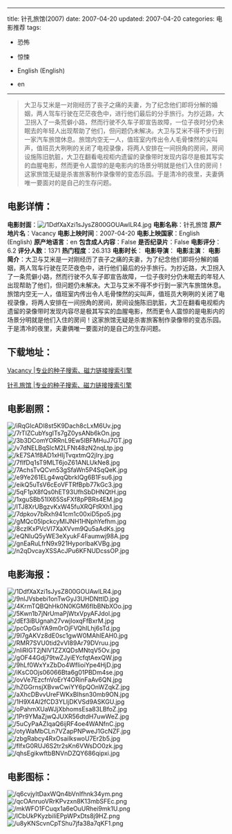 
---
title: 针孔旅馆(2007)
date: 2007-04-20
updated: 2007-04-20
categories: 电影推荐
tags:
- 恐怖
- 惊悚

- English (English)
- en
---


> 大卫与艾米是一对刚经历了丧子之痛的夫妻，为了纪念他们即将分解的婚姻，两人驾车行驶在茫茫夜色中，进行他们最后的分手旅行。为抄近路，大卫拐入了一条荒僻小路，然而行驶不久车子即宣告故障，一位子夜时分仍未眠去的年轻人出现帮助了他们，但问题仍未解决。大卫与艾米不得不步行到一家汽车旅馆休息。旅馆内空无一人，值班室内传出令人毛骨悚然的尖叫声，值班员大咧咧的关闭了电视录像，将两人安排在一间拐角的房间，房间设施陈旧肮脏，大卫在翻看电视柜内遗留的录像带时发现内容尽是极其写实的血腥电影，然而更令人震惊的是电影内的场景分明就是他们入住的房间！这家旅馆无疑是杀害旅客制作录像带的变态乐园。于是清冷的夜里，夫妻俩唯一要面对的是自己的生存问题。

## **电影详情**：

**电影封面**：<img src="https://image.tmdb.org/t/p/w200/1DdfXaXzi1sJysZ800GOUAwlLR4.jpg" alt="/1DdfXaXzi1sJysZ800GOUAwlLR4.jpg" title="/1DdfXaXzi1sJysZ800GOUAwlLR4.jpg">
**电影名称**：针孔旅馆
**原产地片名**：Vacancy
**电影上映时间**：2007-04-20
**电影上映国家**：English (English)
**原产地语言**：en
**包含成人内容**：False
**是否纪录片**：False
**电影评分**：6.2
**评分人数**：1371
**热门程度**：26.313
**电影时长**：
**电影导演**：
**电影主演**：
**电影简介**：大卫与艾米是一对刚经历了丧子之痛的夫妻，为了纪念他们即将分解的婚姻，两人驾车行驶在茫茫夜色中，进行他们最后的分手旅行。为抄近路，大卫拐入了一条荒僻小路，然而行驶不久车子即宣告故障，一位子夜时分仍未眠去的年轻人出现帮助了他们，但问题仍未解决。大卫与艾米不得不步行到一家汽车旅馆休息。旅馆内空无一人，值班室内传出令人毛骨悚然的尖叫声，值班员大咧咧的关闭了电视录像，将两人安排在一间拐角的房间，房间设施陈旧肮脏，大卫在翻看电视柜内遗留的录像带时发现内容尽是极其写实的血腥电影，然而更令人震惊的是电影内的场景分明就是他们入住的房间！这家旅馆无疑是杀害旅客制作录像带的变态乐园。于是清冷的夜里，夫妻俩唯一要面对的是自己的生存问题。

## **下载地址**：
[Vacancy |专业的种子搜索、磁力链接搜索引擎](https://movie.amd794.com:2083/?search=Vacancy&ordering=&mode=match_phrase&page_size=10&page=1)

[针孔旅馆 |专业的种子搜索、磁力链接搜索引擎](https://movie.amd794.com:2083/?search=%E9%92%88%E5%AD%94%E6%97%85%E9%A6%86&ordering=&mode=match_phrase&page_size=10&page=1)
 

## **电影剧照**：
<img src="https://image.tmdb.org/t/p/original/iRqGlcADl8st5K9Dach8cLxM6Uv.jpg" alt="/iRqGlcADl8st5K9Dach8cLxM6Uv.jpg" title="/iRqGlcADl8st5K9Dach8cLxM6Uv.jpg"><img src="https://image.tmdb.org/t/p/original/7rTIZCubYsgITs7gZ0ysANb6kOn.jpg" alt="/7rTIZCubYsgITs7gZ0ysANb6kOn.jpg" title="/7rTIZCubYsgITs7gZ0ysANb6kOn.jpg"><img src="https://image.tmdb.org/t/p/original/3b3DComYORRnL9Ew5IBFMHuJ7GT.jpg" alt="/3b3DComYORRnL9Ew5IBFMHuJ7GT.jpg" title="/3b3DComYORRnL9Ew5IBFMHuJ7GT.jpg"><img src="https://image.tmdb.org/t/p/original/v7dNELBqSlcM2LFNt48zN2nqLtp.jpg" alt="/v7dNELBqSlcM2LFNt48zN2nqLtp.jpg" title="/v7dNELBqSlcM2LFNt48zN2nqLtp.jpg"><img src="https://image.tmdb.org/t/p/original/kE7SA1f8AD1xHIjTvqxtmQ2jIry.jpg" alt="/kE7SA1f8AD1xHIjTvqxtmQ2jIry.jpg" title="/kE7SA1f8AD1xHIjTvqxtmQ2jIry.jpg"><img src="https://image.tmdb.org/t/p/original/7fIfDq1sT9MLT6joZ61ANLUkNe8.jpg" alt="/7fIfDq1sT9MLT6joZ61ANLUkNe8.jpg" title="/7fIfDq1sT9MLT6joZ61ANLUkNe8.jpg"><img src="https://image.tmdb.org/t/p/original/7AchsTvQCvn53gSfaWn5P4SqQeK.jpg" alt="/7AchsTvQCvn53gSfaWn5P4SqQeK.jpg" title="/7AchsTvQCvn53gSfaWn5P4SqQeK.jpg"><img src="https://image.tmdb.org/t/p/original/e9Ye261ELg4wqQbrkIQg6B1Fsu6.jpg" alt="/e9Ye261ELg4wqQbrkIQg6B1Fsu6.jpg" title="/e9Ye261ELg4wqQbrkIQg6B1Fsu6.jpg"><img src="https://image.tmdb.org/t/p/original/eikQ5uTsV6cEoVFTRfBpb77kGc3.jpg" alt="/eikQ5uTsV6cEoVFTRfBpb77kGc3.jpg" title="/eikQ5uTsV6cEoVFTRfBpb77kGc3.jpg"><img src="https://image.tmdb.org/t/p/original/5qF1pX8fQs0hET93UfhSbDHNQtH.jpg" alt="/5qF1pX8fQs0hET93UfhSbDHNQtH.jpg" title="/5qF1pX8fQs0hET93UfhSbDHNQtH.jpg"><img src="https://image.tmdb.org/t/p/original/1xguSBb51IX65SsFXf8pPBRs4EM.jpg" alt="/1xguSBb51IX65SsFXf8pPBRs4EM.jpg" title="/1xguSBb51IX65SsFXf8pPBRs4EM.jpg"><img src="https://image.tmdb.org/t/p/original/lTJ8XrUBgzvKxW45fuXRQFtRXh1.jpg" alt="/lTJ8XrUBgzvKxW45fuXRQFtRXh1.jpg" title="/lTJ8XrUBgzvKxW45fuXRQFtRXh1.jpg"><img src="https://image.tmdb.org/t/p/original/7dpkov7bRxh941cm1c00xiD5po5.jpg" alt="/7dpkov7bRxh941cm1c00xiD5po5.jpg" title="/7dpkov7bRxh941cm1c00xiD5po5.jpg"><img src="https://image.tmdb.org/t/p/original/gMQc05lpckcyMIJNH1HNphYefhm.jpg" alt="/gMQc05lpckcyMIJNH1HNphYefhm.jpg" title="/gMQc05lpckcyMIJNH1HNphYefhm.jpg"><img src="https://image.tmdb.org/t/p/original/8czlKxPVcVI7XaXVvm9Qu5aAdKs.jpg" alt="/8czlKxPVcVI7XaXVvm9Qu5aAdKs.jpg" title="/8czlKxPVcVI7XaXVvm9Qu5aAdKs.jpg"><img src="https://image.tmdb.org/t/p/original/eQNIuQ5yWE3eXyukF4Faumwj98A.jpg" alt="/eQNIuQ5yWE3eXyukF4Faumwj98A.jpg" title="/eQNIuQ5yWE3eXyukF4Faumwj98A.jpg"><img src="https://image.tmdb.org/t/p/original/gnEaRuLfrN9x921HyporlbaKVBg.jpg" alt="/gnEaRuLfrN9x921HyporlbaKVBg.jpg" title="/gnEaRuLfrN9x921HyporlbaKVBg.jpg"><img src="https://image.tmdb.org/t/p/original/n2qDvcayXSSAcJPu6KFNUDcssOP.jpg" alt="/n2qDvcayXSSAcJPu6KFNUDcssOP.jpg" title="/n2qDvcayXSSAcJPu6KFNUDcssOP.jpg">

## **电影海报**：
<img src="https://image.tmdb.org/t/p/original/1DdfXaXzi1sJysZ800GOUAwlLR4.jpg" alt="/1DdfXaXzi1sJysZ800GOUAwlLR4.jpg" title="/1DdfXaXzi1sJysZ800GOUAwlLR4.jpg"><img src="https://image.tmdb.org/t/p/original/9nlJVsbebi1onTwGyJ3UHDNttID.jpg" alt="/9nlJVsbebi1onTwGyJ3UHDNttID.jpg" title="/9nlJVsbebi1onTwGyJ3UHDNttID.jpg"><img src="https://image.tmdb.org/t/p/original/4KrmTQBQhHk0N0KGM6fIbBNbXOo.jpg" alt="/4KrmTQBQhHk0N0KGM6fIbBNbXOo.jpg" title="/4KrmTQBQhHk0N0KGM6fIbBNbXOo.jpg"><img src="https://image.tmdb.org/t/p/original/5Kwn1b7jNrUmaPjWtxVpyAFJdol.jpg" alt="/5Kwn1b7jNrUmaPjWtxVpyAFJdol.jpg" title="/5Kwn1b7jNrUmaPjWtxVpyAFJdol.jpg"><img src="https://image.tmdb.org/t/p/original/dEf3iBUgnah27vwjloxqFfBxrM.jpg" alt="/dEf3iBUgnah27vwjloxqFfBxrM.jpg" title="/dEf3iBUgnah27vwjloxqFfBxrM.jpg"><img src="https://image.tmdb.org/t/p/original/pcOpGsiYA9m0rOjFVQhILhj6sTd.jpg" alt="/pcOpGsiYA9m0rOjFVQhILhj6sTd.jpg" title="/pcOpGsiYA9m0rOjFVQhILhj6sTd.jpg"><img src="https://image.tmdb.org/t/p/original/9I7gAKVz8dE0sc1gwW0MAhlEAH0.jpg" alt="/9I7gAKVz8dE0sc1gwW0MAhlEAH0.jpg" title="/9I7gAKVz8dE0sc1gwW0MAhlEAH0.jpg"><img src="https://image.tmdb.org/t/p/original/RMR7SVU0tid2vVI89Ar79DVruu.jpg" alt="/RMR7SVU0tid2vVI89Ar79DVruu.jpg" title="/RMR7SVU0tid2vVI89Ar79DVruu.jpg"><img src="https://image.tmdb.org/t/p/original/nliRIGT2jNlV1ZZXQDsMNtqV5Ov.jpg" alt="/nliRIGT2jNlV1ZZXQDsMNtqV5Ov.jpg" title="/nliRIGT2jNlV1ZZXQDsMNtqV5Ov.jpg"><img src="https://image.tmdb.org/t/p/original/gOF44Gdj79twZJyiEYcfqtAexQW.jpg" alt="/gOF44Gdj79twZJyiEYcfqtAexQW.jpg" title="/gOF44Gdj79twZJyiEYcfqtAexQW.jpg"><img src="https://image.tmdb.org/t/p/original/9hLf0WxYxZbDo4WfIioiYpe4HjD.jpg" alt="/9hLf0WxYxZbDo4WfIioiYpe4HjD.jpg" title="/9hLf0WxYxZbDo4WfIioiYpe4HjD.jpg"><img src="https://image.tmdb.org/t/p/original/iKsC0Ojs06066Bta6g01PBDm4se.jpg" alt="/iKsC0Ojs06066Bta6g01PBDm4se.jpg" title="/iKsC0Ojs06066Bta6g01PBDm4se.jpg"><img src="https://image.tmdb.org/t/p/original/ovVe7EzcfnVoErY4ORinFaAv6QN.jpg" alt="/ovVe7EzcfnVoErY4ORinFaAv6QN.jpg" title="/ovVe7EzcfnVoErY4ORinFaAv6QN.jpg"><img src="https://image.tmdb.org/t/p/original/hZGGrnsjXBvwCwiYY6pQOnWZqkZ.jpg" alt="/hZGGrnsjXBvwCwiYY6pQOnWZqkZ.jpg" title="/hZGGrnsjXBvwCwiYY6pQOnWZqkZ.jpg"><img src="https://image.tmdb.org/t/p/original/aXhcDBvvUreFWKxBIhsn30mb9ON.jpg" alt="/aXhcDBvvUreFWKxBIhsn30mb9ON.jpg" title="/aXhcDBvvUreFWKxBIhsn30mb9ON.jpg"><img src="https://image.tmdb.org/t/p/original/1H9X4Al2fCD3YLIjDKVSd9ASKGU.jpg" alt="/1H9X4Al2fCD3YLIjDKVSd9ASKGU.jpg" title="/1H9X4Al2fCD3YLIjDKVSd9ASKGU.jpg"><img src="https://image.tmdb.org/t/p/original/oPahmXUaWJjXbhomsEsa83LBfoZ.jpg" alt="/oPahmXUaWJjXbhomsEsa83LBfoZ.jpg" title="/oPahmXUaWJjXbhomsEsa83LBfoZ.jpg"><img src="https://image.tmdb.org/t/p/original/1Pr9YMaZjwQJUXR56dtdH7uwWeZ.jpg" alt="/1Pr9YMaZjwQJUXR56dtdH7uwWeZ.jpg" title="/1Pr9YMaZjwQJUXR56dtdH7uwWeZ.jpg"><img src="https://image.tmdb.org/t/p/original/5uCyPaAZIqaQ6ijRF4oe4WANfnC.jpg" alt="/5uCyPaAZIqaQ6ijRF4oe4WANfnC.jpg" title="/5uCyPaAZIqaQ6ijRF4oe4WANfnC.jpg"><img src="https://image.tmdb.org/t/p/original/otyWaMbCLn7VZapPNPweJ1GcNZF.jpg" alt="/otyWaMbCLn7VZapPNPweJ1GcNZF.jpg" title="/otyWaMbCLn7VZapPNPweJ1GcNZF.jpg"><img src="https://image.tmdb.org/t/p/original/zbgRabcy4RxOsailkswoU7Er2b5.jpg" alt="/zbgRabcy4RxOsailkswoU7Er2b5.jpg" title="/zbgRabcy4RxOsailkswoU7Er2b5.jpg"><img src="https://image.tmdb.org/t/p/original/flfxG0RUJ6S2tr2sKn6VWsDO0zk.jpg" alt="/flfxG0RUJ6S2tr2sKn6VWsDO0zk.jpg" title="/flfxG0RUJ6S2tr2sKn6VWsDO0zk.jpg"><img src="https://image.tmdb.org/t/p/original/qhsEgikwftbBNVnDZQY686qipxi.jpg" alt="/qhsEgikwftbBNVnDZQY686qipxi.jpg" title="/qhsEgikwftbBNVnDZQY686qipxi.jpg">

## **电影图标**：
<img src="https://image.tmdb.org/t/p/original/q6cvjyItDaxWQn4bVnIfhnk34ym.png" alt="/q6cvjyItDaxWQn4bVnIfhnk34ym.png" title="/q6cvjyItDaxWQn4bVnIfhnk34ym.png"><img src="https://image.tmdb.org/t/p/original/qcOAnruoVRrKPvzxn8K13mbSFEc.png" alt="/qcOAnruoVRrKPvzxn8K13mbSFEc.png" title="/qcOAnruoVRrKPvzxn8K13mbSFEc.png"><img src="https://image.tmdb.org/t/p/original/mkWFO1FCuqx1a6eOuURhei9mk1U.png" alt="/mkWFO1FCuqx1a6eOuURhei9mk1U.png" title="/mkWFO1FCuqx1a6eOuURhei9mk1U.png"><img src="https://image.tmdb.org/t/p/original/lCbUkPKyzbiIiEPpWPxDts8j9HZ.png" alt="/lCbUkPKyzbiIiEPpWPxDts8j9HZ.png" title="/lCbUkPKyzbiIiEPpWPxDts8j9HZ.png"><img src="https://image.tmdb.org/t/p/original/u8yKNScvnCpTShu7jfa38a7qKF1.png" alt="/u8yKNScvnCpTShu7jfa38a7qKF1.png" title="/u8yKNScvnCpTShu7jfa38a7qKF1.png">
